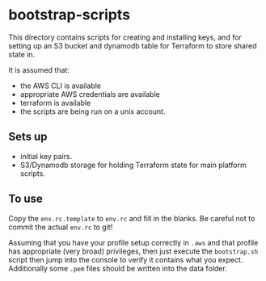 # bootstrap-scripts
This directory contains scripts for creating and installing keys, and for setting up
an S3 bucket and dynamodb table for Terraform to store shared state in.

It is assumed that:
 - the AWS CLI is available
 - appropriate AWS credentials are available
 - terraform is available
 - the scripts are being run on a unix account.

## Sets up
 - initial key pairs.
 - S3/Dynamodb storage for holding Terraform state for main platform scripts.

## To use
Copy the `env.rc.template` to `env.rc` and fill in the blanks. Be careful not to commit the actual `env.rc` to git!

Assuming that you have your profile setup correctly in `.aws` and that profile has appropriate (very broad) privileges,
then just execute the `bootstrap.sh` script then jump into the console to verify it contains what you expect. Additionally some `.pem` files
should be written into the data folder.
